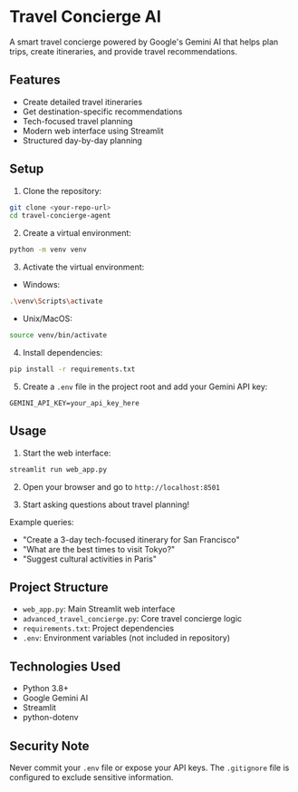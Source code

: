 # Travel Concierge AI

A smart travel concierge powered by Google's Gemini AI that helps plan trips, create itineraries, and provide travel recommendations.

## Features

- Create detailed travel itineraries
- Get destination-specific recommendations
- Tech-focused travel planning
- Modern web interface using Streamlit
- Structured day-by-day planning

## Setup

1. Clone the repository:
```bash
git clone <your-repo-url>
cd travel-concierge-agent
```

2. Create a virtual environment:
```bash
python -m venv venv
```

3. Activate the virtual environment:
- Windows:
```bash
.\venv\Scripts\activate
```
- Unix/MacOS:
```bash
source venv/bin/activate
```

4. Install dependencies:
```bash
pip install -r requirements.txt
```

5. Create a `.env` file in the project root and add your Gemini API key:
```
GEMINI_API_KEY=your_api_key_here
```

## Usage

1. Start the web interface:
```bash
streamlit run web_app.py
```

2. Open your browser and go to `http://localhost:8501`

3. Start asking questions about travel planning!

Example queries:
- "Create a 3-day tech-focused itinerary for San Francisco"
- "What are the best times to visit Tokyo?"
- "Suggest cultural activities in Paris"

## Project Structure

- `web_app.py`: Main Streamlit web interface
- `advanced_travel_concierge.py`: Core travel concierge logic
- `requirements.txt`: Project dependencies
- `.env`: Environment variables (not included in repository)

## Technologies Used

- Python 3.8+
- Google Gemini AI
- Streamlit
- python-dotenv

## Security Note

Never commit your `.env` file or expose your API keys. The `.gitignore` file is configured to exclude sensitive information.
